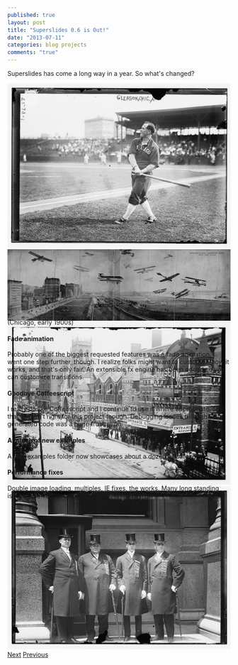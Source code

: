 ```yaml
---
published: true
layout: post
title: "Superslides 0.6 is Out!"
date: "2013-07-11"
categories: blog projects
comments: "true"
---
```


Superslides has come a long way in a year. So what's changed?

<!-- more -->

<div class="wide-container">
  <div id="slides">
    <div class="slides-container">
      <img src="/images/posts/chicago-3.jpg">
      <img src="/images/posts/chicago-2.jpg">
      <img src="/images/posts/chicago-1.jpg">
      <img src="/images/posts/chicago-4.jpg">
    </div>
    <nav class="slides-navigation">
      <a href="#" class="next">Next</a>
      <a href="#" class="prev">Previous</a>
    </nav>
  </div>
</div>
(Chicago, early 1900s)

#### Fade animation

Probably one of the biggest requested features was a fade animation. I went one step further, though. I realize folks might want to customize how it works, and that's only fair. An extensible fx engine has been added so you can customize transitions.

#### Goodbye Coffeescript

I really do like Coffeescript and I continue to use it where appropriate. I felt that it wasn't right for this project though. Debugging issues through CS generated code was a huge frustration.

#### A bunch of new examples

A new examples folder now showcases about a dozen features.

#### Performance fixes

Double image loading, multiples, IE fixes, the works. Many long standing issues resolved on this release;

<script src="http://cdnjs.cloudflare.com/ajax/libs/jquery-easing/1.3/jquery.easing.min.js">
</script>
<script src="https://rawgithub.com/benbarnett/jQuery-Animate-Enhanced/master/jquery.animate-enhanced.min.js">
</script>
<script src="https://rawgithub.com/nicinabox/superslides/0.6.2/dist/jquery.superslides.min.js" type="text/javascript" charset="utf-8">
</script>

<style>
  .wide-container {
    width: 100%;
    height: 500px;
    margin-bottom: 30px;
  }
</style>

<script>
  $(function() {
    $('#slides').superslides({
      inherit_height_from: '.wide-container',
      animation: 'fade',
      play: 5000
    });
  });
</script>
